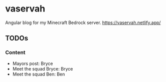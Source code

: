 # vaservah
Angular blog for my Minecraft Bedrock server.
https://vaservah.netlify.app/

## TODOs

### Content
- Mayors post: Bryce
- Meet the squad Bryce: Bryce
- Meet the squad Ben: Ben
